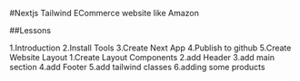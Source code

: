 #Nextjs Tailwind ECommerce website like Amazon

##Lessons

1.Introduction
2.Install Tools
3.Create Next App
4.Publish to github
5.Create Website Layout
1.Create Layout Components
2.add Header
3.add main section
4.add Footer
5.add tailwind classes
6.adding some products
